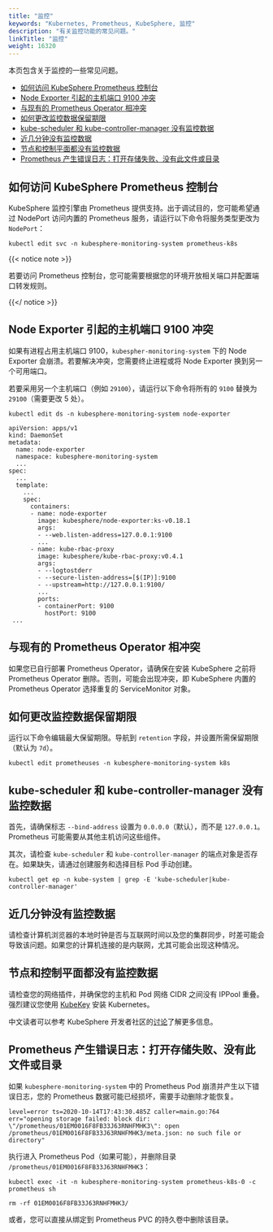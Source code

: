 ```yaml
---
title: "监控"
keywords: "Kubernetes, Prometheus, KubeSphere, 监控"
description: "有关监控功能的常见问题。"
linkTitle: "监控"
weight: 16320
---
```


本页包含关于监控的一些常见问题。

- [如何访问 KubeSphere Prometheus 控制台](../../observability/monitoring/#如何访问-kubesphere-prometheus-控制台)
- [Node Exporter 引起的主机端口 9100 冲突](../../observability/monitoring/#node-exporter-引起的主机端口-9100-冲突)
- [与现有的 Prometheus Operator 相冲突](../../observability/monitoring/#与现有的-prometheus-operator-相冲突)
- [如何更改监控数据保留期限](../../observability/monitoring/#如何更改监控数据保留期限)
- [kube-scheduler 和 kube-controller-manager 没有监控数据](../../observability/monitoring/#kube-scheduler-和-kube-controller-manager-没有监控数据)
- [近几分钟没有监控数据](../../observability/monitoring/#近几分钟没有监控数据)
- [节点和控制平面都没有监控数据](../../observability/monitoring/#节点和控制平面都没有监控数据)
- [Prometheus 产生错误日志：打开存储失败、没有此文件或目录](../../observability/monitoring/#prometheus-产生错误日志打开存储失败没有此文件或目录)

## 如何访问 KubeSphere Prometheus 控制台

KubeSphere 监控引擎由 Prometheus 提供支持。出于调试目的，您可能希望通过 NodePort 访问内置的 Prometheus 服务，请运行以下命令将服务类型更改为 `NodePort`：

```shell
kubectl edit svc -n kubesphere-monitoring-system prometheus-k8s
```

{{< notice note >}}

若要访问 Prometheus 控制台，您可能需要根据您的环境开放相关端口并配置端口转发规则。

{{</ notice >}} 

## Node Exporter 引起的主机端口 9100 冲突

如果有进程占用主机端口 9100，`kubespher-monitoring-system` 下的 Node Exporter 会崩溃。若要解决冲突，您需要终止进程或将 Node Exporter 换到另一个可用端口。

若要采用另一个主机端口（例如 `29100`），请运行以下命令将所有的 `9100` 替换为 `29100`（需要更改 5 处）。

 ```shell
 kubectl edit ds -n kubesphere-monitoring-system node-exporter
 ```

 ```shell
 apiVersion: apps/v1
 kind: DaemonSet
 metadata:
   name: node-exporter
   namespace: kubesphere-monitoring-system
   ...
 spec:
   ...
   template:
     ...
     spec:
       containers:
       - name: node-exporter
         image: kubesphere/node-exporter:ks-v0.18.1
         args:
         - --web.listen-address=127.0.0.1:9100
         ...
       - name: kube-rbac-proxy
         image: kubesphere/kube-rbac-proxy:v0.4.1
         args:
         - --logtostderr
         - --secure-listen-address=[$(IP)]:9100
         - --upstream=http://127.0.0.1:9100/
         ...
         ports:
         - containerPort: 9100
           hostPort: 9100
  ...
 ```

## 与现有的 Prometheus Operator 相冲突

如果您已自行部署 Prometheus Operator，请确保在安装 KubeSphere 之前将 Prometheus Operator 删除。否则，可能会出现冲突，即 KubeSphere 内置的 Prometheus Operator 选择重复的 ServiceMonitor 对象。

## 如何更改监控数据保留期限

运行以下命令编辑最大保留期限。导航到 `retention` 字段，并设置所需保留期限（默认为 `7d`）。

```shell
kubectl edit prometheuses -n kubesphere-monitoring-system k8s
```

## kube-scheduler 和 kube-controller-manager 没有监控数据

首先，请确保标志 `--bind-address` 设置为 `0.0.0.0`（默认），而不是 `127.0.0.1`。Prometheus 可能需要从其他主机访问这些组件。

其次，请检查 `kube-scheduler` 和 `kube-controller-manager` 的端点对象是否存在。如果缺失，请通过创建服务和选择目标 Pod 手动创建。

```shell
kubectl get ep -n kube-system | grep -E 'kube-scheduler|kube-controller-manager'
```

## 近几分钟没有监控数据

请检查计算机浏览器的本地时钟是否与互联网时间以及您的集群同步，时差可能会导致该问题。如果您的计算机连接的是内联网，尤其可能会出现这种情况。

## 节点和控制平面都没有监控数据

请检查您的网络插件，并确保您的主机和 Pod 网络 CIDR 之间没有 IPPool 重叠。强烈建议您使用 [KubeKey](https://github.com/kubesphere/kubekey) 安装 Kubernetes。

中文读者可以参考 KubeSphere 开发者社区的[讨论](https://ask.kubesphere.io/forum/d/2027/16)了解更多信息。

## Prometheus 产生错误日志：打开存储失败、没有此文件或目录

如果 `kubesphere-monitoring-system` 中的 Prometheus Pod 崩溃并产生以下错误日志，您的 Prometheus 数据可能已经损坏，需要手动删除才能恢复。

```shell
level=error ts=2020-10-14T17:43:30.485Z caller=main.go:764 err="opening storage failed: block dir: \"/prometheus/01EM0016F8FB33J63RNHFMHK3\": open /prometheus/01EM0016F8FB33J63RNHFMHK3/meta.json: no such file or directory"
```

执行进入 Prometheus Pod（如果可能），并删除目录 `/prometheus/01EM0016F8FB33J63RNHFMHK3`：

```shell
kubectl exec -it -n kubesphere-monitoring-system prometheus-k8s-0 -c prometheus sh

rm -rf 01EM0016F8FB33J63RNHFMHK3/
```

或者，您可以直接从绑定到 Prometheus PVC 的持久卷中删除该目录。


